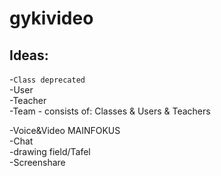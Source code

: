# gykivideo

## Ideas:



-`Class deprecated`<br>
-User <br>
-Teacher <br>
-Team - consists of: Classes & Users & Teachers <br>

-Voice&Video MAINFOKUS <br>
-Chat <br>
-drawing field/Tafel <br>
-Screenshare <br>
